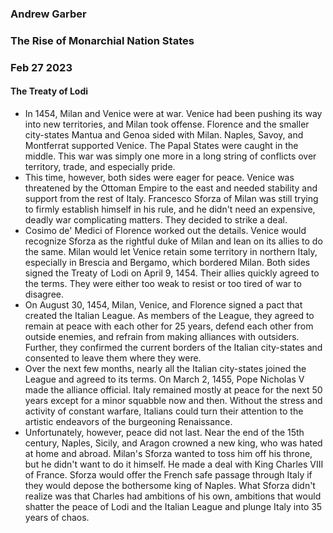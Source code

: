 ### Andrew Garber
### The Rise of Monarchial Nation States
### Feb 27 2023

#### The Treaty of Lodi
 - In 1454, Milan and Venice were at war. Venice had been pushing its way into new territories, and Milan took offense. Florence and the smaller city-states Mantua and Genoa sided with Milan. Naples, Savoy, and Montferrat supported Venice. The Papal States were caught in the middle. This war was simply one more in a long string of conflicts over territory, trade, and especially pride.
 - This time, however, both sides were eager for peace. Venice was threatened by the Ottoman Empire to the east and needed stability and support from the rest of Italy. Francesco Sforza of Milan was still trying to firmly establish himself in his rule, and he didn't need an expensive, deadly war complicating matters. They decided to strike a deal.
 - Cosimo de' Medici of Florence worked out the details. Venice would recognize Sforza as the rightful duke of Milan and lean on its allies to do the same. Milan would let Venice retain some territory in northern Italy, especially in Brescia and Bergamo, which bordered Milan. Both sides signed the Treaty of Lodi on April 9, 1454. Their allies quickly agreed to the terms. They were either too weak to resist or too tired of war to disagree.
 - On August 30, 1454, Milan, Venice, and Florence signed a pact that created the Italian League. As members of the League, they agreed to remain at peace with each other for 25 years, defend each other from outside enemies, and refrain from making alliances with outsiders. Further, they confirmed the current borders of the Italian city-states and consented to leave them where they were.
 - Over the next few months, nearly all the Italian city-states joined the League and agreed to its terms. On March 2, 1455, Pope Nicholas V made the alliance official. Italy remained mostly at peace for the next 50 years except for a minor squabble now and then. Without the stress and activity of constant warfare, Italians could turn their attention to the artistic endeavors of the burgeoning Renaissance.
 - Unfortunately, however, peace did not last. Near the end of the 15th century, Naples, Sicily, and Aragon crowned a new king, who was hated at home and abroad. Milan's Sforza wanted to toss him off his throne, but he didn't want to do it himself. He made a deal with King Charles VIII of France. Sforza would offer the French safe passage through Italy if they would depose the bothersome king of Naples. What Sforza didn't realize was that Charles had ambitions of his own, ambitions that would shatter the peace of Lodi and the Italian League and plunge Italy into 35 years of chaos.

